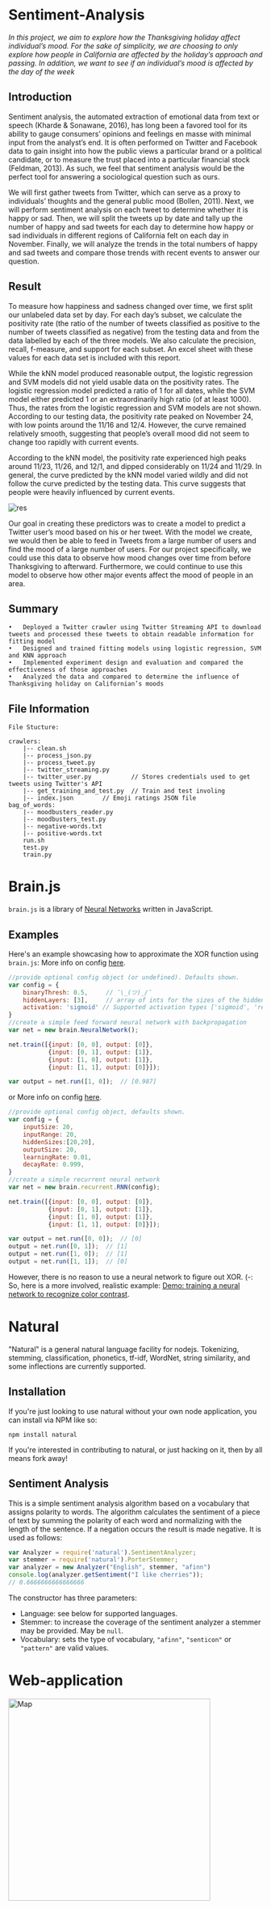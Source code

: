 # Sentiment-Analysis
*In this project, we aim to explore how the Thanksgiving holiday affect individual’s mood. For the sake of simplicity, we are
choosing to only explore how people in California are affected by the holiday’s approach and passing. In addition, we want to see if an individual’s mood is affected by the day of the week*

Introduction
-----
Sentiment analysis, the automated extraction of emotional data from text or speech (Kharde & Sonawane, 2016), has long been
a favored tool for its ability to gauge consumers’ opinions and feelings en masse with minimal input from the analyst’s end. It is often performed on Twitter and Facebook data to gain insight into how the public views a particular brand or a political candidate, or to measure the trust placed into a particular financial stock (Feldman, 2013). As such, we feel that sentiment analysis would be the perfect tool for answering a sociological question such as ours.

We will first gather tweets from Twitter, which can serve as a proxy to individuals’ thoughts and the general public mood
(Bollen, 2011). Next, we will perform sentiment analysis on each tweet to determine whether it is happy or sad. Then, we will split the tweets up by date and tally up the number of happy and sad tweets for each day to determine how happy or sad individuals in different regions of California felt on each day in November. Finally, we will analyze the trends in the total numbers of happy and sad tweets and compare those trends with recent events to answer our question.

Result
------
To measure how happiness and sadness changed over time, we first split our unlabeled data set by day. For each day’s subset, we calculate the positivity rate (the ratio of the number of tweets classified as positive to the number of tweets classified as negative) from the testing data and from the data labelled by each of the three models. We also calculate the precision, recall, f-measure, and support for each subset. An excel sheet with these values for each data set is included with this report.

While the kNN model produced reasonable output, the logistic regression and SVM models did not yield usable data on the positivity rates. The logistic regression model predicted a ratio of 1 for all dates, while the SVM model either predicted 1 or an extraordinarily high ratio (of at least 1000). Thus, the rates from the logistic regression and SVM models are not shown. According to our testing data, the positivity rate peaked on November 24, with low points around the 11/16 and 12/4. However, the curve remained relatively smooth, suggesting that people’s overall mood did not seem to change too rapidly with current events.

According to the kNN model, the positivity rate experienced high peaks around 11/23, 11/26, and 12/1, and dipped considerably on 11/24 and 11/29. In general, the curve predicted by the kNN model varied wildly and did not follow the curve predicted by the testing data. This curve suggests that people were heavily influenced by current events.

<img align="center" src="codes/res.png" alt="res"/>

Our goal in creating these predictors was to create a model to predict a Twitter user’s mood based on his or her tweet. With the model we create, we would then be able to feed in Tweets from a large number of users and find the mood of a large number of users. For our project specifically, we could use this data to observe how mood changes over time from before Thanksgiving to afterward. Furthermore, we could continue to use this model to observe how other major events affect the mood of people in an area.

Summary
-------
	•	Deployed a Twitter crawler using Twitter Streaming API to download tweets and processed these tweets to obtain readable information for fitting model
	•	Designed and trained fitting models using logistic regression, SVM and KNN approach
	•	Implemented experiment design and evaluation and compared the effectiveness of those approaches
	•	Analyzed the data and compared to determine the influence of Thanksgiving holiday on Californian’s moods 
File Information
---------
	File Stucture:

	crawlers:
		|--	clean.sh
		|--	process_json.py
		|--	process_tweet.py
		|--	twitter_streaming.py
		|--	twitter_user.py           // Stores credentials used to get tweets using Twitter's API
		|--	get_training_and_test.py  // Train and test involing
		|--	index.json		  // Emoji ratings JSON file
	bag_of_words:
		|--	moodbusters_reader.py
		|--	moodbusters_test.py
		|--	negative-words.txt
		|--	positive-words.txt
		run.sh
		test.py
		train.py

# Brain.js

`brain.js` is a library of [Neural Networks](http://en.wikipedia.org/wiki/Artificial_neural_network) written in JavaScript.
## Examples
Here's an example showcasing how to approximate the XOR function using `brain.js`:
More info on config [here](https://github.com/BrainJS/brain.js/blob/develop/src/neural-network.js#L31).

```javascript
//provide optional config object (or undefined). Defaults shown.
var config = {
    binaryThresh: 0.5,     // ¯\_(ツ)_/¯
    hiddenLayers: [3],     // array of ints for the sizes of the hidden layers in the network
    activation: 'sigmoid' // Supported activation types ['sigmoid', 'relu', 'leaky-relu', 'tanh']
}
//create a simple feed forward neural network with backpropagation
var net = new brain.NeuralNetwork();

net.train([{input: [0, 0], output: [0]},
           {input: [0, 1], output: [1]},
           {input: [1, 0], output: [1]},
           {input: [1, 1], output: [0]}]);

var output = net.run([1, 0]);  // [0.987]
```
or
More info on config [here](https://github.com/BrainJS/brain.js/blob/develop/src/recurrent/rnn.js#L726).
```javascript
//provide optional config object, defaults shown.
var config = {
    inputSize: 20,
    inputRange: 20,
    hiddenSizes:[20,20],
    outputSize: 20,
    learningRate: 0.01,
    decayRate: 0.999,
}
//create a simple recurrent neural network
var net = new brain.recurrent.RNN(config);

net.train([{input: [0, 0], output: [0]},
           {input: [0, 1], output: [1]},
           {input: [1, 0], output: [1]},
           {input: [1, 1], output: [0]}]);

var output = net.run([0, 0]);  // [0]
output = net.run([0, 1]);  // [1]
output = net.run([1, 0]);  // [1]
output = net.run([1, 1]);  // [0]
```

However, there is no reason to use a neural network to figure out XOR. (-: So, here is a more involved, realistic example:
[Demo: training a neural network to recognize color contrast](https://brain.js.org/).

# Natural

"Natural" is a general natural language facility for nodejs. Tokenizing,
stemming, classification, phonetics, tf-idf, WordNet, string similarity,
and some inflections are currently supported.

## Installation

If you're just looking to use natural without your own node application,
you can install via NPM like so:

    npm install natural

If you're interested in contributing to natural, or just hacking on it, then by all
means fork away!

## Sentiment Analysis
This is a simple sentiment analysis algorithm based on a vocabulary that assigns polarity to words. The algorithm calculates the sentiment of a piece of text by summing the polarity of each word and normalizing with the length of the sentence. If a negation occurs the result is made negative. It is used as follows:
```javascript
var Analyzer = require('natural').SentimentAnalyzer;
var stemmer = require('natural').PorterStemmer;
var analyzer = new Analyzer("English", stemmer, "afinn")
console.log(analyzer.getSentiment("I like cherries"));
// 0.6666666666666666
```
The constructor has three parameters:
* Language: see below for supported languages.
* Stemmer: to increase the coverage of the sentiment analyzer a stemmer may be provided. May be `null`.
* Vocabulary: sets the type of vocabulary, `"afinn"`, `"senticon"` or `"pattern"` are valid values.

# Web-application
<img align="center" src="sentiment-visualization/WEB_UI.png" alt="Map" style="width: 400px;center;"/>

